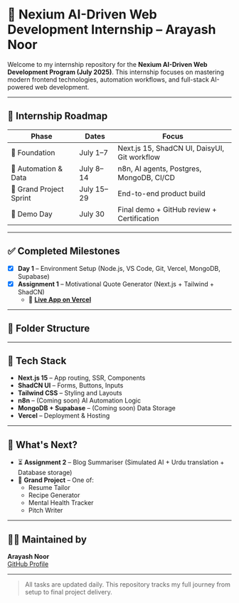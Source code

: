 # 🚀 Nexium AI-Driven Web Development Internship – Arayash Noor

Welcome to my internship repository for the **Nexium AI-Driven Web Development Program (July 2025)**. This internship focuses on mastering modern frontend technologies, automation workflows, and full-stack AI-powered web development.

---

## 📅 Internship Roadmap

| Phase | Dates | Focus |
|-------|-------|-------|
| 🧱 Foundation | July 1–7 | Next.js 15, ShadCN UI, DaisyUI, Git workflow |
| 🤖 Automation & Data | July 8–14 | n8n, AI agents, Postgres, MongoDB, CI/CD |
| 🚀 Grand Project Sprint | July 15–29 | End-to-end product build |
| 🎤 Demo Day | July 30 | Final demo + GitHub review + Certification |

---

## ✅ Completed Milestones

- [x] **Day 1** – Environment Setup (Node.js, VS Code, Git, Vercel, MongoDB, Supabase)
- [x] **Assignment 1** – Motivational Quote Generator (Next.js + Tailwind + ShadCN)
  - 🔗 **[Live App on Vercel](https://nexium-arayash-internship-g7vl.vercel.app/)**
  

---

## 📁 Folder Structure


---

## 🔧 Tech Stack

- **Next.js 15** – App routing, SSR, Components
- **ShadCN UI** – Forms, Buttons, Inputs
- **Tailwind CSS** – Styling and Layouts
- **n8n** – (Coming soon) AI Automation Logic
- **MongoDB + Supabase** – (Coming soon) Data Storage
- **Vercel** – Deployment & Hosting

---

## 🧠 What's Next?

- ⏳ **Assignment 2** – Blog Summariser (Simulated AI + Urdu translation + Database storage)
- 🧠 **Grand Project** – One of:
  - Resume Tailor
  - Recipe Generator
  - Mental Health Tracker
  - Pitch Writer

---

## 👨‍💻 Maintained by

**Arayash Noor**  
[GitHub Profile](https://github.com/Ar4yash)

---

> All tasks are updated daily. This repository tracks my full journey from setup to final project delivery.
